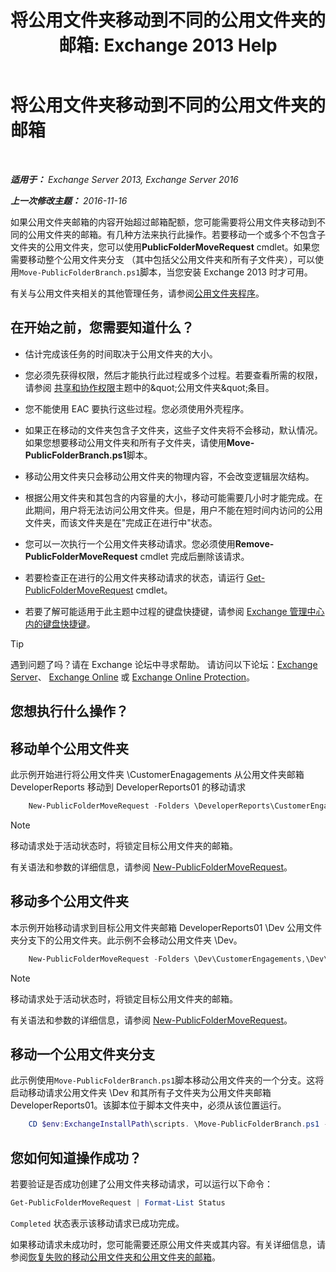 ﻿---
title: '将公用文件夹移动到不同的公用文件夹的邮箱: Exchange 2013 Help'
TOCTitle: 将公用文件夹移动到不同的公用文件夹的邮箱
ms:assetid: b8744934-a3cb-443e-acce-a9a6ca5d88f6
ms:mtpsurl: https://technet.microsoft.com/zh-cn/library/JJ906435(v=EXCHG.150)
ms:contentKeyID: 51408268
ms.date: 05/21/2018
mtps_version: v=EXCHG.150
ms.translationtype: MT
---

# 将公用文件夹移动到不同的公用文件夹的邮箱

 

_**适用于：** Exchange Server 2013, Exchange Server 2016_

_**上一次修改主题：** 2016-11-16_

如果公用文件夹邮箱的内容开始超过邮箱配额，您可能需要将公用文件夹移动到不同的公用文件夹的邮箱。有几种方法来执行此操作。若要移动一个或多个不包含子文件夹的公用文件夹，您可以使用**PublicFolderMoveRequest** cmdlet。如果您需要移动整个公用文件夹分支 （其中包括父公用文件夹和所有子文件夹），可以使用`Move-PublicFolderBranch.ps1`脚本，当您安装 Exchange 2013 时才可用。

有关与公用文件夹相关的其他管理任务，请参阅[公用文件夹程序](public-folder-procedures-exchange-2013-help.md)。

## 在开始之前，您需要知道什么？

  - 估计完成该任务的时间取决于公用文件夹的大小。

  - 您必须先获得权限，然后才能执行此过程或多个过程。若要查看所需的权限，请参阅 [共享和协作权限](sharing-and-collaboration-permissions-exchange-2013-help.md)主题中的\&quot;公用文件夹\&quot;条目。

  - 您不能使用 EAC 要执行这些过程。您必须使用外壳程序。

  - 如果正在移动的文件夹包含子文件夹，这些子文件夹将不会移动，默认情况。如果您想要移动公用文件夹和所有子文件夹，请使用**Move-PublicFolderBranch.ps1**脚本。

  - 移动公用文件夹只会移动公用文件夹的物理内容，不会改变逻辑层次结构。

  - 根据公用文件夹和其包含的内容量的大小，移动可能需要几小时才能完成。在此期间，用户将无法访问公用文件夹。但是，用户不能在短时间内访问的公用文件夹，而该文件夹是在"完成正在进行中"状态。

  - 您可以一次执行一个公用文件夹移动请求。您必须使用**Remove-PublicFolderMoveRequest** cmdlet 完成后删除该请求。

  - 若要检查正在进行的公用文件夹移动请求的状态，请运行 [Get-PublicFolderMoveRequest](https://technet.microsoft.com/zh-cn/library/jj878076\(v=exchg.150\)) cmdlet。

  - 若要了解可能适用于此主题中过程的键盘快捷键，请参阅 [Exchange 管理中心内的键盘快捷键](keyboard-shortcuts-in-the-exchange-admin-center-exchange-online-protection-help.md)。

> [!TIP]  
> 遇到问题了吗？请在 Exchange 论坛中寻求帮助。 请访问以下论坛：<a href="https://go.microsoft.com/fwlink/p/?linkid=60612">Exchange Server</a>、 <a href="https://go.microsoft.com/fwlink/p/?linkid=267542">Exchange Online</a> 或 <a href="https://go.microsoft.com/fwlink/p/?linkid=285351">Exchange Online Protection</a>。


## 您想执行什么操作？

## 移动单个公用文件夹

此示例开始进行将公用文件夹 \\CustomerEnagagements 从公用文件夹邮箱 DeveloperReports 移动到 DeveloperReports01 的移动请求

```powershell
    New-PublicFolderMoveRequest -Folders \DeveloperReports\CustomerEngagements -TargetMailbox DeveloperReports01
```

> [!NOTE]  
> 移动请求处于活动状态时，将锁定目标公用文件夹的邮箱。


有关语法和参数的详细信息，请参阅 [New-PublicFolderMoveRequest](https://technet.microsoft.com/zh-cn/library/jj878081\(v=exchg.150\))。

## 移动多个公用文件夹

本示例开始移动请求到目标公用文件夹邮箱 DeveloperReports01 \\Dev 公用文件夹分支下的公用文件夹。此示例不会移动公用文件夹 \\Dev。

```powershell
    New-PublicFolderMoveRequest -Folders \Dev\CustomerEngagements,\Dev\RequestsforChange,\Dev\Usability -TargetMailbox DeveloperReports01
```

> [!NOTE]  
> 移动请求处于活动状态时，将锁定目标公用文件夹的邮箱。


有关语法和参数的详细信息，请参阅 [New-PublicFolderMoveRequest](https://technet.microsoft.com/zh-cn/library/jj878081\(v=exchg.150\))。

## 移动一个公用文件夹分支

此示例使用`Move-PublicFolderBranch.ps1`脚本移动公用文件夹的一个分支。这将启动移动请求公用文件夹 \\Dev 和其所有子文件夹为公用文件夹邮箱 DeveloperReports01。该脚本位于脚本文件夹中，必须从该位置运行。

```powershell
    CD $env:ExchangeInstallPath\scripts. \Move-PublicFolderBranch.ps1 -FolderRoot \Dev -TargetPublicFolderMailbox DeveloperReports01
```

## 您如何知道操作成功？

若要验证是否成功创建了公用文件夹移动请求，可以运行以下命令：

```powershell
Get-PublicFolderMoveRequest | Format-List Status
```

`Completed` 状态表示该移动请求已成功完成。

如果移动请求未成功时，您可能需要还原公用文件夹或其内容。有关详细信息，请参阅[恢复失败的移动公用文件夹和公用文件夹的邮箱](restore-public-folders-and-public-folder-mailboxes-from-failed-moves-exchange-2013-help.md)。

